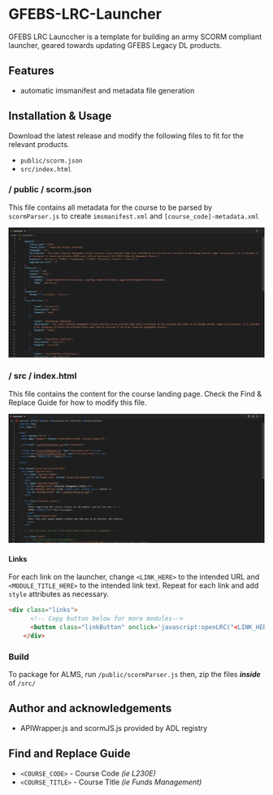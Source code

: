 # GFEBS-LRC-Launcher
GFEBS LRC Launccher is a template for building an army SCORM compliant launcher, geared towards updating GFEBS Legacy DL products.

## Features
- automatic imsmanifest and metadata file generation

## Installation & Usage

Download the latest release and modify the following files to fit for the relevant products.

- `public/scorm.json`
- `src/index.html`

### **/ public / scorm.json**
This file contains all metadata for the course to be parsed by `scormParser.js` to create `imsmanifest.xml` and `[course_code]-metadata.xml`

![scorm.json](/public/scormJSON.png)

### **/ src / index.html**
This file contains the content for the course landing page. Check the Find & Replace Guide for how to modify this file.

![index.html](/public/index.png)

#### **Links**
For each link on the launcher, change `<LINK_HERE>` to the intended URL and `<MODULE_TITLE_HERE>` to the intended link text. Repeat for each link and add `style` attributes as necessary.     

```html
<div class="links">
      <!-- Copy button below for more modules-->
      <button class="linkButton" onclick='javascript:openLRC("<LINK_HERE>")'><MODULE_TITLE_HERE></button>
    </div>
```


### **Build**
To package for ALMS, run `/public/scormParser.js` then, zip the files ***inside*** of `/src/` 

## Author and acknowledgements
- APIWrapper.js and scormJS.js provided by ADL registry

## Find and Replace Guide

- `<COURSE_CODE>` - Course Code *(ie L230E)*
- `<COURSE_TITLE>` - Course Title *(ie Funds Management)*